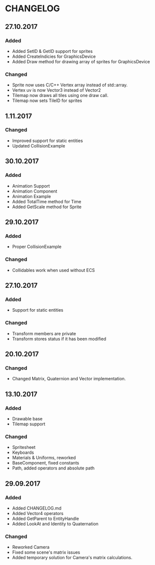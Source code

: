 # CHANGELOG

## 27.10.2017
### Added

- Added SetID & GetID support for sprites
- Added CreateIndicies for GraphicsDevice
- Added Draw method for drawing array of sprites for GraphicsDevice

### Changed

- Sprite now uses C/C++ Vertex array instead of std::array.
- Vertex uv is now Vector3 instead of Vector2
- Tilemap now draws all tiles using one draw call.
- Tilemap now sets TileID for sprites


## 1.11.2017

### Changed

- Improved support for static entities
- Updated CollisionExample



## 30.10.2017

### Added

- Animation Support
- Animation Component
- Animation Example
- Added TotalTime method for Time
- Added GetScale method for Sprite



## 29.10.2017

### Added

- Proper CollisionExample

### Changed

- Collidables work when used without ECS



## 27.10.2017

### Added

- Support for static entities

### Changed

- Transform members are private
- Transform stores status if it has been modified



## 20.10.2017

### Changed

- Changed Matrix, Quaternion and Vector implementation.



## 13.10.2017

### Added

- Drawable base
- Tilemap support

### Changed

- Spritesheet
- Keyboards
- Materials & Uniforms, reworked
- BaseComponent, fixed constants
- Path, added operators and absolute path



## 29.09.2017

### Added

- Added CHANGELOG.md
- Added Vector4 operators
- Added GetParent to EntityHandle
- Added LookAt and Identity to Quaternation

### Changed

- Reworked Camera
- Fixed some scene's matrix issues
- Added temporary solution for Camera's matrix calculations.